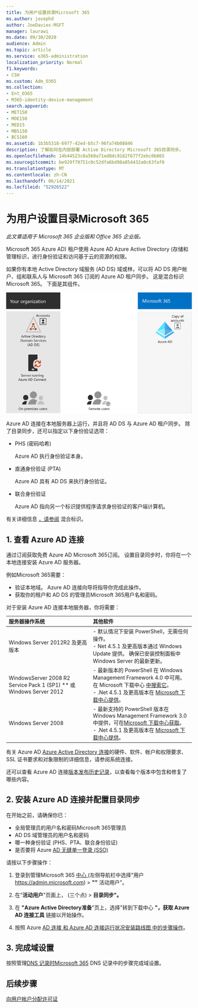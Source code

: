 ```yaml
---
title: 为用户设置目录Microsoft 365
ms.author: josephd
author: JoeDavies-MSFT
manager: laurawi
ms.date: 09/30/2020
audience: Admin
ms.topic: article
ms.service: o365-administration
localization_priority: Normal
f1.keywords:
- CSH
ms.custom: Adm_O365
ms.collection:
- Ent_O365
- M365-identity-device-management
search.appverid:
- MET150
- MOE150
- MED15
- MBS150
- BCS160
ms.assetid: 1b3b5318-6977-42ed-b5c7-96fa74b08846
description: 了解如何在内部部署 Active Directory Microsoft 365目录同步。
ms.openlocfilehash: 14b44523c0a560a71ed8dc9182f677f2ebc0b865
ms.sourcegitcommit: be929f79751c0c52dfa6bd98a854432a0c63faf0
ms.translationtype: MT
ms.contentlocale: zh-CN
ms.lasthandoff: 06/14/2021
ms.locfileid: "52926522"
---
```

# <a name="set-up-directory-synchronization-for-microsoft-365"></a>为用户设置目录Microsoft 365

*此文章适用于 Microsoft 365 企业版和 Office 365 企业版。* 

Microsoft 365 Azure AD) 租户使用 Azure AD Azure Active Directory (存储和管理标识，进行身份验证和访问基于云的资源的权限。 

如果你有本地 Active Directory 域服务 (AD DS) 域或林，可以将 AD DS 用户帐户、组和联系人与 Microsoft 365 订阅的 Azure AD 租户同步。 这是混合标识Microsoft 365。 下面是其组件。

![用于数据库的目录同步Microsoft 365](../media/about-microsoft-365-identity/hybrid-identity.png)

Azure AD 连接在本地服务器上运行，并且将 AD DS 与 Azure AD 租户同步。 除了目录同步，还可以指定以下身份验证选项：

- PHS (密码哈希) 

  Azure AD 执行身份验证本身。

- 直通身份验证 (PTA)

  Azure AD 具有 AD DS 来执行身份验证。

- 联合身份验证

  Azure AD 指向另一个标识提供程序请求身份验证的客户端计算机。

有关详细信息 [，请参阅](plan-for-directory-synchronization.md) 混合标识。
  
## <a name="1-review-prerequisites-for-azure-ad-connect"></a>1. 查看 Azure AD 连接

通过订阅获取免费 Azure AD Microsoft 365订阅。 设置目录同步时，你将在一个本地连接安装 Azure AD 服务器。
  
例如Microsoft 365需要：
  
- 验证本地域。 Azure AD 连接向导将指导你完成此操作。
- 获取你的租户和 AD DS 的管理员Microsoft 365用户名和密码。

对于安装 Azure AD 连接本地服务器，你将需要：
  
|**服务器操作系统**|**其他软件**|
|:-----|:-----|
|Windows Server 2012R2 及更高版本 | - 默认情况下安装 PowerShell，无需任何操作。  <br> - Net 4.5.1 及更高版本通过 Windows Update 提供。 确保已安装控制面板中 Windows Server 的最新更新。 |
|WindowsServer 2008 R2 Service Pack 1 (SP1) ** 或 Windows Server 2012 | - 最新版本的 PowerShell 在 Windows Management Framework 4.0 中可用。 在 Microsoft 下载中心 [中搜索它](https://go.microsoft.com/fwlink/p/?LinkId=717996)。  <br> - .Net 4.5.1 及更高版本在 [Microsoft 下载中心提供](https://go.microsoft.com/fwlink/p/?LinkId=717996)。 |
|Windows Server 2008 | - 最新支持的 PowerShell 版本在 Windows Management Framework 3.0 中提供，可在[Microsoft 下载中心获取](https://go.microsoft.com/fwlink/p/?LinkId=717996)。  <br> - .Net 4.5.1 及更高版本在 [Microsoft 下载中心提供](https://go.microsoft.com/fwlink/p/?LinkId=717996)。 |

有关 Azure AD [Azure Active Directory 连接](/azure/active-directory/hybrid/how-to-connect-install-prerequisites)的硬件、软件、帐户和权限要求、SSL 证书要求和对象限制的详细信息，请参阅系统连接。
  
还可以查看 Azure AD 连接[版本发布历史记录](/azure/active-directory/hybrid/reference-connect-version-history)，以查看每个版本中包含和修复了哪些内容。

## <a name="2-install-azure-ad-connect-and-configure-directory-synchronization"></a>2. 安装 Azure AD 连接并配置目录同步

在开始之前，请确保你已：

- 全局管理员的用户名和密码Microsoft 365管理员
- AD DS 域管理员的用户名和密码
- 哪一种身份验证 (PHS、PTA、联合身份验证) 
- 是否要将 Azure [AD 无缝单一登录 (SSO) ](/azure/active-directory/hybrid/how-to-connect-sso)

请按以下步骤操作：

1. 登录到管理Microsoft 365 [中心 (](https://admin.microsoft.com)左侧导航栏中选择"用户 https://admin.microsoft.com)  \> **""** 活动用户"。
2. 在"**活动用户**"页面上， (三个点) \> **目录同步"。**
  
3. 在 **"Azure Active Directory准备**"页上，选择"转到下载中心 **"，获取 Azure AD 连接工具** 链接以开始操作。 
4. 按照 Azure [AD 连接 和 Azure AD 连接运行状况安装路线图 中的步骤操作](/azure/active-directory/hybrid/how-to-connect-install-roadmap)。

## <a name="3-finish-setting-up-domains"></a>3. 完成域设置

按照管理[DNS 记录时Microsoft 365](/office365/admin/get-help-with-domains/create-dns-records-at-any-dns-hosting-provider) DNS 记录中的步骤完成域设置。

## <a name="next-step"></a>后续步骤

[向用户帐户分配许可证](assign-licenses-to-user-accounts.md)